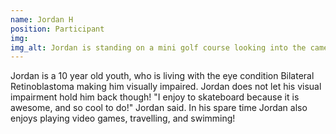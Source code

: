 ```yaml
---
name: Jordan H
position: Participant
img: 
img_alt: Jordan is standing on a mini golf course looking into the camera and smiling.  He is holding 2 fingers up as a peace sign with his right hand. 
---
```

Jordan is a 10 year old youth, who is living with the eye condition Bilateral Retinoblastoma making him visually impaired.  Jordan does not let his visual impairment hold him back though!  "I enjoy to skateboard because it is awesome, and so cool to do!" Jordan said.  In his spare time Jordan also enjoys playing video games,  travelling, and swimming! 